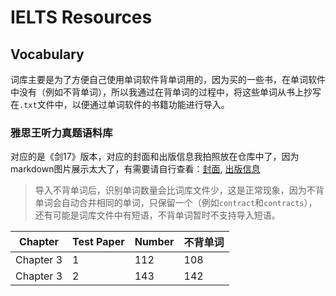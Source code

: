 # IELTS Resources

## Vocabulary

词库主要是为了方便自己使用单词软件背单词用的，因为买的一些书，在单词软件中没有（例如不背单词），所以我通过在背单词的过程中，将这些单词从书上抄写在`.txt`文件中，以便通过单词软件的书籍功能进行导入。

### 雅思王听力真题语料库

对应的是《剑17》版本，对应的封面和出版信息我拍照放在仓库中了，因为markdown图片展示太大了，有需要请自行查看：[封面](./vocabulary/雅思王听力真题语料库/封面.jpg), [出版信息](./vocabulary/雅思王听力真题语料库/封面.jpg)

> 导入不背单词后，识别单词数量会比词库文件少，这是正常现象，因为不背单词会自动合并相同的单词，只保留一个（例如`contract`和`contracts`），还有可能是词库文件中有短语，不背单词暂时不支持导入短语。

| Chapter    | Test Paper  | Number | 不背单词 |
| ---------- | ----------- | ------ | ------- |
| Chapter 3  | 1           | 112    | 108     |
| Chapter 3  | 2           | 143    | 142     |